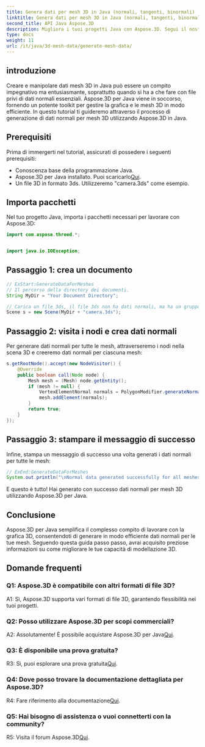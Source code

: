 ```yaml
---
title: Genera dati per mesh 3D in Java (normali, tangenti, binormali)
linktitle: Genera dati per mesh 3D in Java (normali, tangenti, binormali)
second_title: API Java Aspose.3D
description: Migliora i tuoi progetti Java con Aspose.3D. Segui il nostro tutorial per generare facilmente dati normali per mesh 3D. Tuffati nella grafica 3D con facilità.
type: docs
weight: 11
url: /it/java/3d-mesh-data/generate-mesh-data/
---
```

## introduzione

Creare e manipolare dati mesh 3D in Java può essere un compito impegnativo ma entusiasmante, soprattutto quando si ha a che fare con file privi di dati normali essenziali. Aspose.3D per Java viene in soccorso, fornendo un potente toolkit per gestire la grafica e le mesh 3D in modo efficiente. In questo tutorial ti guideremo attraverso il processo di generazione di dati normali per mesh 3D utilizzando Aspose.3D in Java.

## Prerequisiti

Prima di immergerti nel tutorial, assicurati di possedere i seguenti prerequisiti:

- Conoscenza base della programmazione Java.
-  Aspose.3D per Java installato. Puoi scaricarlo[Qui](https://releases.aspose.com/3d/java/).
- Un file 3D in formato 3ds. Utilizzeremo "camera.3ds" come esempio.

## Importa pacchetti

Nel tuo progetto Java, importa i pacchetti necessari per lavorare con Aspose.3D:

```java
import com.aspose.threed.*;


import java.io.IOException;
```

## Passaggio 1: crea un documento

```java
// ExStart:GenerateDataForMeshes
// Il percorso della directory dei documenti.
String MyDir = "Your Document Directory";

// Carica un file 3ds, il file 3ds non ha dati normali, ma ha un gruppo di smoothing
Scene s = new Scene(MyDir + "camera.3ds");
```

## Passaggio 2: visita i nodi e crea dati normali

Per generare dati normali per tutte le mesh, attraverseremo i nodi nella scena 3D e creeremo dati normali per ciascuna mesh:

```java
s.getRootNode().accept(new NodeVisitor() {
    @Override
    public boolean call(Node node) {
        Mesh mesh = (Mesh) node.getEntity();
        if (mesh != null) {
            VertexElementNormal normals = PolygonModifier.generateNormal(mesh);
            mesh.addElement(normals);
        }
        return true;
    }
});
```

## Passaggio 3: stampare il messaggio di successo

Infine, stampa un messaggio di successo una volta generati i dati normali per tutte le mesh:

```java
// ExEnd:GenerateDataForMeshes
System.out.println("\nNormal data generated successfully for all meshes.");
```

E questo è tutto! Hai generato con successo dati normali per mesh 3D utilizzando Aspose.3D per Java.

## Conclusione

Aspose.3D per Java semplifica il complesso compito di lavorare con la grafica 3D, consentendoti di generare in modo efficiente dati normali per le tue mesh. Seguendo questa guida passo passo, avrai acquisito preziose informazioni su come migliorare le tue capacità di modellazione 3D.

## Domande frequenti

### Q1: Aspose.3D è compatibile con altri formati di file 3D?

A1: Sì, Aspose.3D supporta vari formati di file 3D, garantendo flessibilità nei tuoi progetti.

### Q2: Posso utilizzare Aspose.3D per scopi commerciali?

 A2: Assolutamente! È possibile acquistare Aspose.3D per Java[Qui](https://purchase.aspose.com/buy).

### Q3: È disponibile una prova gratuita?

 R3: Sì, puoi esplorare una prova gratuita[Qui](https://releases.aspose.com/).

### Q4: Dove posso trovare la documentazione dettagliata per Aspose.3D?

 R4: Fare riferimento alla documentazione[Qui](https://reference.aspose.com/3d/java/).

### Q5: Hai bisogno di assistenza o vuoi connetterti con la community?

 R5: Visita il forum Aspose.3D[Qui](https://forum.aspose.com/c/3d/18).